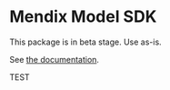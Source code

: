 # Mendix Model SDK

This package is in beta stage. Use as-is.

See [the documentation](https://docs.mendix.com/MXSDK/Your+learning+path+for+the+Mendix+SDK).

TEST
